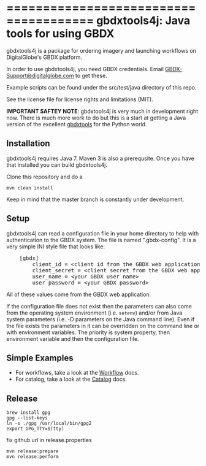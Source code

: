 ======================================
gbdxtools4j: Java tools for using GBDX
======================================

gbdxtools4j is a package for ordering imagery and launching workflows on DigitalGlobe's GBDX platform.

In order to use gbdxtools4j, you need GBDX credentials. Email GBDX-Support@digitalglobe.com to get these.

Example scripts can be found under the src/test/java directory of this repo.

See the license file for license rights and limitations (MIT).

**IMPORTANT SAFTEY NOTE**: gbdxtools4j is very much in development right now.  There is much more work to
do but this is a start at getting a Java version of the excellent <a href="https://github.com/DigitalGlobe/gbdxtools">gbdxtools</a>
for the Python world.


## Installation

gbdxtools4j requires Java 7.  Maven 3 is also a prerequsite.  Once you have
that installed you can build gbdxtools4j.

Clone this repository and do a

    mvn clean install

Keep in mind that the master branch is constantly under development. 

## Setup

gbdxtools4j can read a configuration file in your home directory to help with authentication
to the GBDX system.  The file is named ".gbdx-config".  It is a very simple INI style
 file that looks like:
<pre>
    [gbdx]
        client_id = &lt;client id from the GBDX web application&gt;
        client_secret = &lt;client secret from the GBDX web application&gt;
        user_name = &lt;your GBDX user name&gt;
        user_password = &lt;your GBDX password&gt;
</pre>

All of these values come from the GBDX web application.

If the configuration file does not exist then the parameters can also come from
the operating system environment (i.e. <code>setenv</code>) and/or from Java system
parameters (i.e. -D parameters on the Java command line).  Even if the file exists
the parameters in it can be overridden on the command line or with environment variables.
The priority is system property, then environment variable and then the configuration file.

## Simple Examples

<ul>
<li> For workflows, take a look at the <a href="docs/workflow.md">Workflow</a> docs.
<li> For catalog, take a look at the <a href="docs/catalog.md">Catalog</a> docs.
</ul>


## Release
```
brew install gpg
gpg --list-keys
ln -s ./gpg /usr/local/bin/gpg2
export GPG_TTY=$(tty)
```

fix github url in release.properties
```
mvn release:prepare
mvn release:perform
```